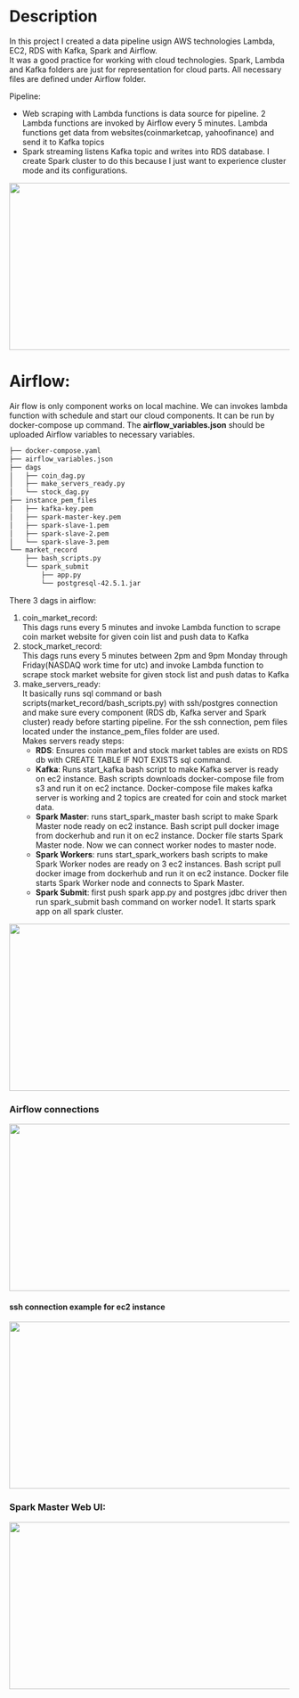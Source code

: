 # Description

In this project I created a data pipeline usign AWS technologies Lambda, EC2, RDS with Kafka, Spark and Airflow. <br>
It was a good practice for working with cloud technologies. Spark, Lambda and Kafka folders are just for representation for cloud parts. All necessary files are defined under Airflow folder. <br>

Pipeline:
- Web scraping with Lambda functions is data source for pipeline. 2 Lambda functions are invoked by Airflow every 5 minutes. Lambda functions get data from websites(coinmarketcap, yahoofinance) and send it to Kafka topics
- Spark streaming listens Kafka topic and writes into RDS database. I create Spark cluster to do this because I just want to experience cluster mode and its configurations.

<img src="https://user-images.githubusercontent.com/67562422/226958671-4435a99e-61b5-40a1-a18b-c41d7d324280.png" width="800" height="300">
<br>

# Airflow:
Air flow is only component works on local machine. We can invokes lambda function with schedule and start our cloud components. It can be run by docker-compose up command. The <b>airflow_variables.json</b> should be uploaded Airflow variables to necessary variables.
```bash
├── docker-compose.yaml
├── airflow_variables.json
├── dags
│   ├── coin_dag.py
│   ├── make_servers_ready.py
│   └── stock_dag.py
├── instance_pem_files
│   ├── kafka-key.pem
│   ├── spark-master-key.pem
│   ├── spark-slave-1.pem
│   ├── spark-slave-2.pem
│   └── spark-slave-3.pem
└── market_record
    ├── bash_scripts.py
    └── spark_submit
        ├── app.py
        └── postgresql-42.5.1.jar
```

There 3 dags in airflow:
1) coin_market_record: <br>
 This dags runs every 5 minutes and invoke Lambda function to scrape coin market website for given coin list and push data to Kafka
2) stock_market_record: <br>
 This dags runs every 5 minutes between 2pm and 9pm Monday through Friday(NASDAQ work time for utc) and invoke Lambda function to scrape stock market website for given stock list and push datas to Kafka
3) make_servers_ready: <br>
 It basically runs sql command or bash scripts(market_record/bash_scripts.py) with ssh/postgres connection and make sure every component (RDS db, Kafka server and Spark cluster) ready before starting pipeline. For the ssh connection, pem files located under the instance_pem_files folder are used.<br>
 Makes servers ready steps:
    - <b>RDS</b>: Ensures coin market and stock market tables are exists on RDS db with CREATE TABLE IF NOT EXISTS sql command.
    - <b>Kafka</b>: Runs start_kafka bash script to make Kafka server is ready on ec2 instance. Bash scripts downloads docker-compose file from s3 and run it on ec2 inctance. Docker-compose file makes kafka server is working and 2 topics are created for coin and stock market data.
    - <b>Spark Master</b>: runs start_spark_master bash script to make Spark Master node ready on ec2 instance. Bash script pull docker image from dockerhub and run it on ec2 instance. Docker file starts Spark Master node. Now we can connect worker nodes to master node.
    - <b>Spark Workers</b>: runs start_spark_workers bash scripts to make Spark Worker nodes are ready on 3 ec2 instances. Bash script pull docker image from dockerhub and run it on ec2 instance. Docker file starts Spark Worker node and connects to Spark Master.
    - <b>Spark Submit</b>: first push spark app.py and postgres jdbc driver then run spark_submit bash command on worker node1. It starts spark app on all spark cluster.
<img src="https://user-images.githubusercontent.com/67562422/229861412-f4b4a483-4f6d-4bb4-b977-4725059ecb65.png" width="1000" height="300">

### Airflow connections
<img src="https://user-images.githubusercontent.com/67562422/229873417-b3db97cd-5ac3-4495-abdc-e3c1ed06f877.png" width="800" height="300">

#### ssh connection example for ec2 instance
<img src="https://user-images.githubusercontent.com/67562422/229769201-aa899c42-dd62-4c18-b46d-95c485503cac.png" width="800" height="300">




### Spark Master Web UI: <br>
<img src="https://user-images.githubusercontent.com/67562422/229760928-50f24f36-e53a-4432-b1d4-bdedf522685d.png" width="800" height="300">
